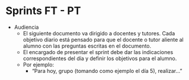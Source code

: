 # Sprints FT - PT

- Audiencia
  - El siguiente documento va dirigido a docentes y tutores. Cada objetivo diario está pensado para que el docente o tutor aliente al alumno con las preguntas escritas en el documento.
  - El encargado de presentar el sprint debe dar las indicaciones correspondientes del día y definir los objetivos para el alumno.
  - Por ejemplo:
    - “Para hoy, grupo (tomando como ejemplo el día 5), realizar…”
